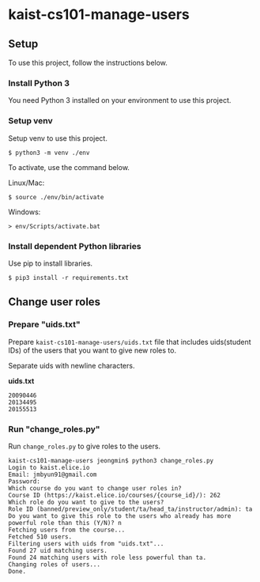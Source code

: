 # kaist-cs101-manage-users

## Setup

To use this project, follow the instructions below.

### Install Python 3

You need Python 3 installed on your environment to use this project.

### Setup venv

Setup venv to use this project.

```
$ python3 -m venv ./env
```

To activate, use the command below.

Linux/Mac:
```
$ source ./env/bin/activate
```

Windows:
```
> env/Scripts/activate.bat
```

### Install dependent Python libraries

Use pip to install libraries.

```
$ pip3 install -r requirements.txt
```

## Change user roles

### Prepare "uids.txt"

Prepare `kaist-cs101-manage-users/uids.txt` file that includes uids(student IDs) of the users
that you want to give new roles to.

Separate uids with newline characters.

**uids.txt**
```
20090446
20134495
20155513
```

### Run "change_roles.py"

Run `change_roles.py` to give roles to the users.

```
kaist-cs101-manage-users jeongmin$ python3 change_roles.py
Login to kaist.elice.io
Email: jmbyun91@gmail.com
Password:
Which course do you want to change user roles in?
Course ID (https://kaist.elice.io/courses/{course_id}/): 262
Which role do you want to give to the users?
Role ID (banned/preview_only/student/ta/head_ta/instructor/admin): ta
Do you want to give this role to the users who already has more powerful role than this (Y/N)? n
Fetching users from the course...
Fetched 510 users.
Filtering users with uids from "uids.txt"...
Found 27 uid matching users.
Found 24 matching users with role less powerful than ta.
Changing roles of users...
Done.
```
